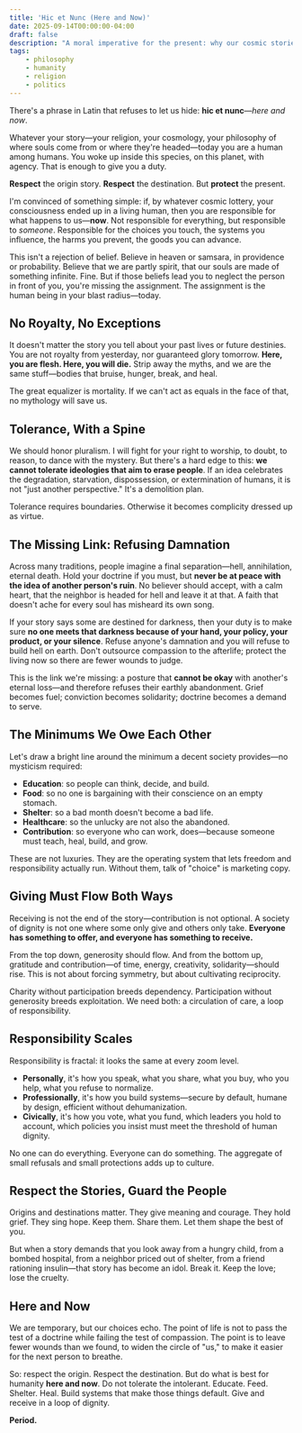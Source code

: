```yaml
---
title: 'Hic et Nunc (Here and Now)'
date: 2025-09-14T00:00:00-04:00
draft: false
description: "A moral imperative for the present: why our cosmic stories must never excuse earthly abandonment. Respect origins, protect humanity now."
tags:
    - philosophy
    - humanity
    - religion
    - politics
---
```


There's a phrase in Latin that refuses to let us hide: **hic et nunc**—*here and now*.

Whatever your story—your religion, your cosmology, your philosophy of where souls come from or where they're headed—today you are a human among humans. You woke up inside this species, on this planet, with agency. That is enough to give you a duty.

**Respect** the origin story. **Respect** the destination. But **protect** the present.

I'm convinced of something simple: if, by whatever cosmic lottery, your consciousness ended up in a living human, then you are responsible for what happens to us—**now**. Not responsible for everything, but responsible to *someone*. Responsible for the choices you touch, the systems you influence, the harms you prevent, the goods you can advance.

This isn't a rejection of belief. Believe in heaven or samsara, in providence or probability. Believe that we are partly spirit, that our souls are made of something infinite. Fine. But if those beliefs lead you to neglect the person in front of you, you're missing the assignment. The assignment is the human being in your blast radius—today.

## No Royalty, No Exceptions

It doesn't matter the story you tell about your past lives or future destinies. You are not royalty from yesterday, nor guaranteed glory tomorrow. **Here, you are flesh. Here, you will die.** Strip away the myths, and we are the same stuff—bodies that bruise, hunger, break, and heal.

The great equalizer is mortality. If we can't act as equals in the face of that, no mythology will save us.

## Tolerance, With a Spine

We should honor pluralism. I will fight for your right to worship, to doubt, to reason, to dance with the mystery. But there's a hard edge to this: **we cannot tolerate ideologies that aim to erase people**. If an idea celebrates the degradation, starvation, dispossession, or extermination of humans, it is not "just another perspective." It's a demolition plan.

Tolerance requires boundaries. Otherwise it becomes complicity dressed up as virtue.

## The Missing Link: Refusing Damnation

Across many traditions, people imagine a final separation—hell, annihilation, eternal death. Hold your doctrine if you must, but **never be at peace with the idea of another person's ruin**. No believer should accept, with a calm heart, that the neighbor is headed for hell and leave it at that. A faith that doesn't ache for every soul has misheard its own song.

If your story says some are destined for darkness, then your duty is to make sure **no one meets that darkness because of your hand, your policy, your product, or your silence**. Refuse anyone's damnation and you will refuse to build hell on earth. Don't outsource compassion to the afterlife; protect the living now so there are fewer wounds to judge.

This is the link we're missing: a posture that **cannot be okay** with another's eternal loss—and therefore refuses their earthly abandonment. Grief becomes fuel; conviction becomes solidarity; doctrine becomes a demand to serve.

## The Minimums We Owe Each Other

Let's draw a bright line around the minimum a decent society provides—no mysticism required:

* **Education**: so people can think, decide, and build.
* **Food**: so no one is bargaining with their conscience on an empty stomach.
* **Shelter**: so a bad month doesn't become a bad life.
* **Healthcare**: so the unlucky are not also the abandoned.
* **Contribution**: so everyone who can work, does—because someone must teach, heal, build, and grow.

These are not luxuries. They are the operating system that lets freedom and responsibility actually run. Without them, talk of "choice" is marketing copy.

## Giving Must Flow Both Ways

Receiving is not the end of the story—contribution is not optional. A society of dignity is not one where some only give and others only take. **Everyone has something to offer, and everyone has something to receive.**

From the top down, generosity should flow. And from the bottom up, gratitude and contribution—of time, energy, creativity, solidarity—should rise. This is not about forcing symmetry, but about cultivating reciprocity.

Charity without participation breeds dependency. Participation without generosity breeds exploitation. We need both: a circulation of care, a loop of responsibility.

## Responsibility Scales

Responsibility is fractal: it looks the same at every zoom level.

* **Personally**, it's how you speak, what you share, what you buy, who you help, what you refuse to normalize.
* **Professionally**, it's how you build systems—secure by default, humane by design, efficient without dehumanization.
* **Civically**, it's how you vote, what you fund, which leaders you hold to account, which policies you insist must meet the threshold of human dignity.

No one can do everything. Everyone can do something. The aggregate of small refusals and small protections adds up to culture.

## Respect the Stories, Guard the People

Origins and destinations matter. They give meaning and courage. They hold grief. They sing hope. Keep them. Share them. Let them shape the best of you.

But when a story demands that you look away from a hungry child, from a bombed hospital, from a neighbor priced out of shelter, from a friend rationing insulin—that story has become an idol. Break it. Keep the love; lose the cruelty.

## Here and Now

We are temporary, but our choices echo. The point of life is not to pass the test of a doctrine while failing the test of compassion. The point is to leave fewer wounds than we found, to widen the circle of "us," to make it easier for the next person to breathe.

So: respect the origin. Respect the destination. But do what is best for humanity **here and now**. Do not tolerate the intolerant. Educate. Feed. Shelter. Heal. Build systems that make those things default. Give and receive in a loop of dignity.

**Period.**